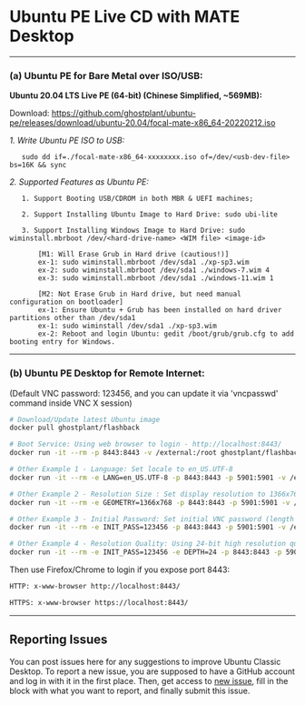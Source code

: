 # Ubuntu PE Live CD with MATE Desktop

------------------------------------------

### (a) Ubuntu PE for Bare Metal over ISO/USB:

**Ubuntu 20.04 LTS Live PE (64-bit) (Chinese Simplified, ~569MB):**

Download: https://github.com/ghostplant/ubuntu-pe/releases/download/ubuntu-20.04/focal-mate-x86_64-20220212.iso

   *1. Write Ubuntu PE ISO to USB:*

       sudo dd if=./focal-mate-x86_64-xxxxxxxx.iso of=/dev/<usb-dev-file> bs=16K && sync

   *2. Supported Features as Ubuntu PE:*
   
       1. Support Booting USB/CDROM in both MBR & UEFI machines;

       2. Support Installing Ubuntu Image to Hard Drive: sudo ubi-lite

       3. Support Installing Windows Image to Hard Drive: sudo wiminstall.mbrboot /dev/<hard-drive-name> <WIM file> <image-id>

           [M1: Will Erase Grub in Hard drive (cautious!)]
           ex-1: sudo wiminstall.mbrboot /dev/sda1 ./xp-sp3.wim
           ex-2: sudo wiminstall.mbrboot /dev/sda1 ./windows-7.wim 4
           ex-3: sudo wiminstall.mbrboot /dev/sda1 ./windows-11.wim 1

           [M2: Not Erase Grub in Hard drive, but need manual configuration on bootloader]
           ex-1: Ensure Ubuntu + Grub has been installed on hard driver partitions other than /dev/sda1
           ex-1: sudo wiminstall /dev/sda1 ./xp-sp3.wim
           ex-2: Reboot and login Ubuntu: gedit /boot/grub/grub.cfg to add booting entry for Windows.

------------------------------------------


### (b) Ubuntu PE Desktop for Remote Internet:
(Default VNC password: 123456, and you can update it via 'vncpasswd' command inside VNC X session)

```sh
# Download/Update latest Ubuntu image
docker pull ghostplant/flashback

# Boot Service: Using web browser to login - http://localhost:8443/
docker run -it --rm -p 8443:8443 -v /external:/root ghostplant/flashback

# Other Example 1 - Language: Set locale to en_US.UTF-8
docker run -it --rm -e LANG=en_US.UTF-8 -p 8443:8443 -p 5901:5901 -v /external:/root ghostplant/flashback

# Other Example 2 - Resolution Size : Set display resolution to 1366x768
docker run -it --rm -e GEOMETRY=1366x768 -p 8443:8443 -p 5901:5901 -v /external:/root ghostplant/flashback

# Other Example 3 - Initial Password: Set initial VNC password (length of password must be between 6 to 8).
docker run -it --rm -e INIT_PASS=123456 -p 8443:8443 -p 5901:5901 -v /external:/root ghostplant/flashback

# Other Example 4 - Resolution Quality: Using 24-bit high resolution quality (Only recommended in high-bandwidth network)
docker run -it --rm -e INIT_PASS=123456 -e DEPTH=24 -p 8443:8443 -p 5901:5901 -v /external:/root ghostplant/flashback
```

Then use Firefox/Chrome to login if you expose port 8443:

```sh
HTTP: x-www-browser http://localhost:8443/

HTTPS: x-www-browser https://localhost:8443/
```

------------------------------------------

## Reporting Issues

You can post issues here for any suggestions to improve Ubuntu Classic Desktop. To report a new issue, you are supposed to have a GitHub account and log in with it in the first place. Then, get access to [new issue](https://github.com/ghostplant/ubuntu-classic/issues/new), fill in the block with what you want to report, and finally submit this issue.
